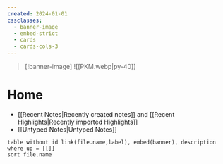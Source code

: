 ```yaml
---
created: 2024-01-01
cssclasses:
  - banner-image
  - embed-strict
  - cards
  - cards-cols-3
---
```

> [!banner-image] ![[PKM.webp|py-40]]
# Home

- [[Recent Notes|Recently created notes]] and [[Recent Highlights|Recently imported Highlights]]
- [[Untyped Notes|Untyped Notes]]


```dataview
table without id link(file.name,label), embed(banner), description where up = [[]]
sort file.name
```

